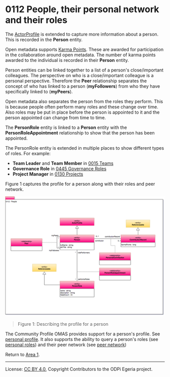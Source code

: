 <!-- SPDX-License-Identifier: CC-BY-4.0 -->
<!-- Copyright Contributors to the ODPi Egeria project. -->

# 0112 People, their personal network and their roles

The [ActorProfile](0110-Actors.md) is extended to capture more information about a person.
This is recorded in the **Person** entity.

Open metadata supports
[Karma Points](../../../open-metadata-implementation/access-services/community-profile/docs/concepts/karma-point.md).
These are awarded for participation in the collaboration
around open metadata.
The number of karma points awarded to the individual is
recorded in their **Person** entity.

Person entities can be linked together to a list of a person's close/important colleagues.
The perspective on who is a
close/important colleague is a personal perspective.
Therefore the **Peer** relationship separates the concept of
who has linked to a person (**myFollowers**) from
who they have specifically linked to (**myPeers**).

Open metadata also separates the person from the roles they perform.
This is because people often perform many roles and these change over time.
Also roles may be put in place before the person is appointed to it and
the person appointed can change from time to time.

The **PersonRole** entity is linked to a **Person** entity with the
**PersonRoleAppointment**
relationship to show that the person has been appointed.

The PersonRole entity is extended in multiple places to show different types of roles.
For example:
* **Team Leader** and **Team Member** in [0015 Teams](0115-Teams.md)
* **Governance Role** in [0445 Governance Roles](0445-Governance-Roles.md)
* **Project Manager** in [0130 Projects](0130-Projects.md)

Figure 1 captures the profile for a person along with their roles and peer network.

![UML](0112-People.png)
> Figure 1: Describing the profile for a person


The Community Profile OMAS provides support for a person's profile.
See [personal profile](../../../open-metadata-implementation/access-services/community-profile/docs/concepts/personal-profile.md).
It also supports the ability to query a person's roles
(see [personal roles](../../../open-metadata-implementation/access-services/community-profile/docs/concepts/personal-roles.md))
and their peer network (see [peer network](../../../open-metadata-implementation/access-services/community-profile/docs/concepts/personal-roles.md))

Return to [Area 1](Area-1-models.md).

----
License: [CC BY 4.0](https://creativecommons.org/licenses/by/4.0/),
Copyright Contributors to the ODPi Egeria project.